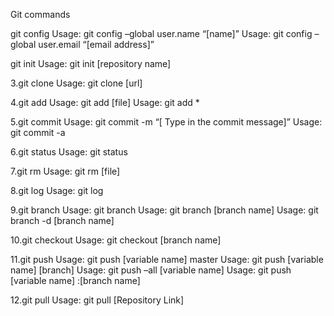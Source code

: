 Git commands

git config Usage: git config –global user.name “[name]”
Usage: git config –global user.email “[email address]”

git init Usage: git init [repository name]

3.git clone Usage: git clone [url]

4.git add Usage: git add [file]
Usage: git add *

5.git commit Usage: git commit -m “[ Type in the commit message]”
Usage: git commit -a

6.git status Usage: git status

7.git rm Usage: git rm [file]

8.git log Usage: git log

9.git branch Usage: git branch Usage: git branch [branch name]
Usage: git branch -d [branch name]

10.git checkout Usage: git checkout [branch name]

11.git push Usage: git push [variable name] master
Usage: git push [variable name] [branch] Usage: git push –all [variable name] Usage: git push [variable name] :[branch name]

12.git pull Usage: git pull [Repository Link]
